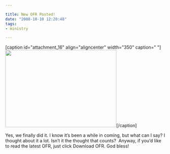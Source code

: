 ```yaml
---

title: New OFR Posted!
date: "2008-10-10 12:20:48"
tags:
- ministry

---
```


[caption id="attachment_16" align="aligncenter" width="350" caption=" "]<a href="//d21yo20tm8bmc2.cloudfront.net/2008/11/steele_cmo2008_ofr_web.jpg"><img class="size-full wp-image-16" title="steele_cmo2008_ofr_web" src="//d21yo20tm8bmc2.cloudfront.net/2008/11/steele_cmo2008_ofr_web.jpg" alt=" " width="350" height="244" /></a>[/caption]

Yes, we finally did it. I know it’s been a while in coming, but what can I say? I thought about it a lot. Isn’t it the thought that counts?  Anyway, if you’d like to read the latest OFR, just click Download OFR. God bless!
